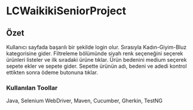 # LCWaikikiSeniorProject
## Özet
Kullanıcı sayfada başarılı bir şekilde login olur. Sırasıyla Kadın-Giyim-Bluz kategorisine gider. Filtreleme bölümünde siyah renk seçeneğini seçerek ürünleri listeler ve ilk sıradaki ürüne tıklar. Ürün bedenini medium seçerek sepete ekler ve sepete gider. Sepette ürünün adı, bedeni ve adedi kontrol ettikten sonra ödeme butonuna tıklar.
### Kullanılan Toollar
Java, Selenium WebDriver, Maven, Cucumber, Gherkin, TestNG
